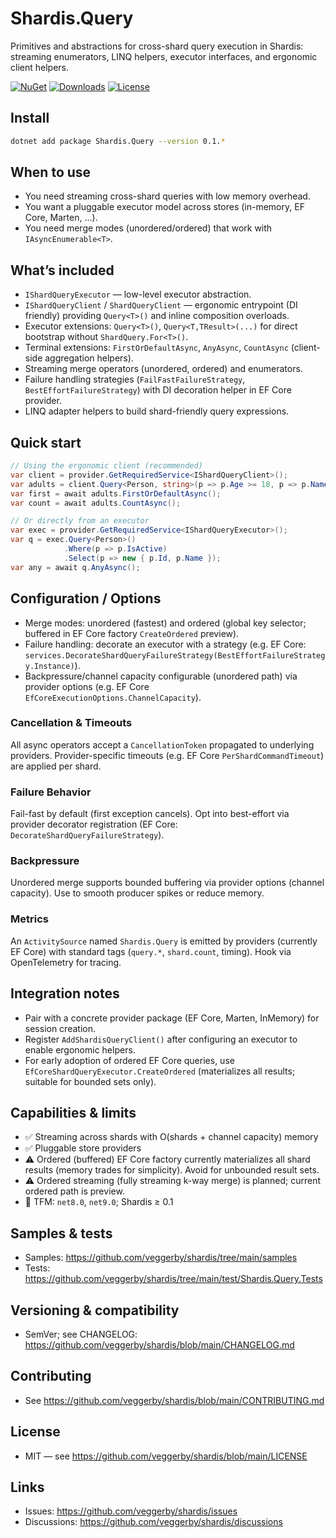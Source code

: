 # Shardis.Query

Primitives and abstractions for cross-shard query execution in Shardis: streaming enumerators, LINQ helpers, executor interfaces, and ergonomic client helpers.

[![NuGet](https://img.shields.io/nuget/v/Shardis.Query.svg)](https://www.nuget.org/packages/Shardis.Query/)
[![Downloads](https://img.shields.io/nuget/dt/Shardis.Query.svg)](https://www.nuget.org/packages/Shardis.Query/)
[![License](https://img.shields.io/badge/license-MIT-blue.svg)](https://github.com/veggerby/shardis/blob/main/LICENSE)

## Install

```bash
dotnet add package Shardis.Query --version 0.1.*
```

## When to use

- You need streaming cross-shard queries with low memory overhead.
- You want a pluggable executor model across stores (in-memory, EF Core, Marten, …).
- You need merge modes (unordered/ordered) that work with `IAsyncEnumerable<T>`.

## What’s included

 - `IShardQueryExecutor` — low-level executor abstraction.
 - `IShardQueryClient` / `ShardQueryClient` — ergonomic entrypoint (DI friendly) providing `Query<T>()` and inline composition overloads.
 - Executor extensions: `Query<T>()`, `Query<T,TResult>(...)` for direct bootstrap without `ShardQuery.For<T>()`.
 - Terminal extensions: `FirstOrDefaultAsync`, `AnyAsync`, `CountAsync` (client-side aggregation helpers).
 - Streaming merge operators (unordered, ordered) and enumerators.
 - Failure handling strategies (`FailFastFailureStrategy`, `BestEffortFailureStrategy`) with DI decoration helper in EF Core provider.
 - LINQ adapter helpers to build shard-friendly query expressions.

## Quick start

```csharp
// Using the ergonomic client (recommended)
var client = provider.GetRequiredService<IShardQueryClient>();
var adults = client.Query<Person, string>(p => p.Age >= 18, p => p.Name);
var first = await adults.FirstOrDefaultAsync();
var count = await adults.CountAsync();

// Or directly from an executor
var exec = provider.GetRequiredService<IShardQueryExecutor>();
var q = exec.Query<Person>()
            .Where(p => p.IsActive)
            .Select(p => new { p.Id, p.Name });
var any = await q.AnyAsync();
```

## Configuration / Options

 - Merge modes: unordered (fastest) and ordered (global key selector; buffered in EF Core factory `CreateOrdered` preview).
 - Failure handling: decorate an executor with a strategy (e.g. EF Core: `services.DecorateShardQueryFailureStrategy(BestEffortFailureStrategy.Instance)`).
 - Backpressure/channel capacity configurable (unordered path) via provider options (e.g. EF Core `EfCoreExecutionOptions.ChannelCapacity`).

### Cancellation & Timeouts

All async operators accept a `CancellationToken` propagated to underlying providers. Provider-specific timeouts (e.g. EF Core `PerShardCommandTimeout`) are applied per shard.

### Failure Behavior

Fail-fast by default (first exception cancels). Opt into best-effort via provider decorator registration (EF Core: `DecorateShardQueryFailureStrategy`).

### Backpressure

Unordered merge supports bounded buffering via provider options (channel capacity). Use to smooth producer spikes or reduce memory.

### Metrics

An `ActivitySource` named `Shardis.Query` is emitted by providers (currently EF Core) with standard tags (`query.*`, `shard.count`, timing). Hook via OpenTelemetry for tracing.

## Integration notes

 - Pair with a concrete provider package (EF Core, Marten, InMemory) for session creation.
 - Register `AddShardisQueryClient()` after configuring an executor to enable ergonomic helpers.
 - For early adoption of ordered EF Core queries, use `EfCoreShardQueryExecutor.CreateOrdered` (materializes all results; suitable for bounded sets only).

## Capabilities & limits

 - ✅ Streaming across shards with O(shards + channel capacity) memory
 - ✅ Pluggable store providers
 - ⚠️ Ordered (buffered) EF Core factory currently materializes all shard results (memory trades for simplicity). Avoid for unbounded result sets.
 - ⚠️ Ordered streaming (fully streaming k-way merge) is planned; current ordered path is preview.
 - 🧩 TFM: `net8.0`, `net9.0`; Shardis ≥ 0.1

## Samples & tests

- Samples: <https://github.com/veggerby/shardis/tree/main/samples>
- Tests: <https://github.com/veggerby/shardis/tree/main/test/Shardis.Query.Tests>

## Versioning & compatibility

- SemVer; see CHANGELOG: <https://github.com/veggerby/shardis/blob/main/CHANGELOG.md>

## Contributing

- See <https://github.com/veggerby/shardis/blob/main/CONTRIBUTING.md>

## License

- MIT — see <https://github.com/veggerby/shardis/blob/main/LICENSE>

## Links

- Issues: <https://github.com/veggerby/shardis/issues>
- Discussions: <https://github.com/veggerby/shardis/discussions>
